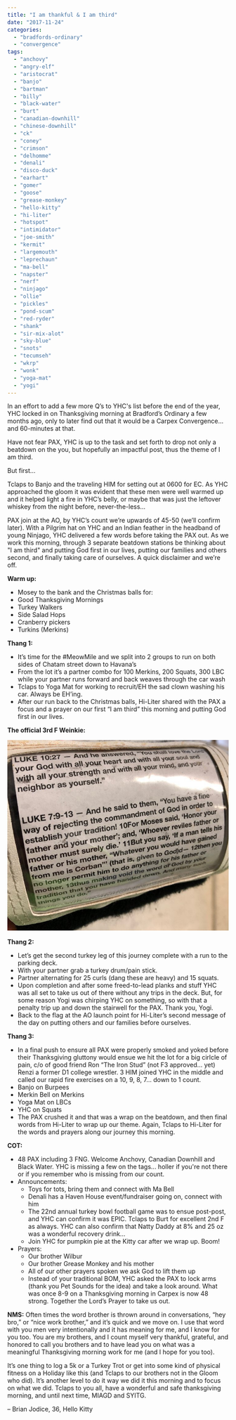 ```yaml
---
title: "I am thankful & I am third"
date: "2017-11-24"
categories: 
  - "bradfords-ordinary"
  - "convergence"
tags: 
  - "anchovy"
  - "angry-elf"
  - "aristocrat"
  - "banjo"
  - "bartman"
  - "billy"
  - "black-water"
  - "burt"
  - "canadian-downhill"
  - "chinese-downhill"
  - "ck"
  - "coney"
  - "crimson"
  - "delhomme"
  - "denali"
  - "disco-duck"
  - "earhart"
  - "gomer"
  - "goose"
  - "grease-monkey"
  - "hello-kitty"
  - "hi-liter"
  - "hotspot"
  - "intimidator"
  - "joe-smith"
  - "kermit"
  - "largemouth"
  - "leprechaun"
  - "ma-bell"
  - "napster"
  - "nerf"
  - "ninjago"
  - "ollie"
  - "pickles"
  - "pond-scum"
  - "red-ryder"
  - "shank"
  - "sir-mix-alot"
  - "sky-blue"
  - "snots"
  - "tecumseh"
  - "wkrp"
  - "wonk"
  - "yoga-mat"
  - "yogi"
---
```


In an effort to add a few more Q’s to YHC's list before the end of the year, YHC locked in on Thanksgiving morning at Bradford’s Ordinary a few months ago, only to later find out that it would be a Carpex Convergence... and 60-minutes at that.

Have not fear PAX, YHC is up to the task and set forth to drop not only a beatdown on the you, but hopefully an impactful post, thus the theme of I am third.

But first…

Tclaps to Banjo and the traveling HIM for setting out at 0600 for EC. As YHC approached the gloom it was evident that these men were well warmed up and it helped light a fire in YHC’s belly, or maybe that was just the leftover whiskey from the night before, never-the-less…

PAX join at the AO, by YHC’s count we’re upwards of 45-50 (we’ll confirm later). With a Pilgrim hat on YHC and an Indian feather in the headband of young Ninjago, YHC delivered a few words before taking the PAX out. As we work this morning, through 3 separate beatdown stations be thinking about "I am third" and putting God first in our lives, putting our families and others second, and finally taking care of ourselves. A quick disclaimer and we’re off.

**Warm up:**

- Mosey to the bank and the Christmas balls for:
- Good Thanksgiving Mornings
- Turkey Walkers
- Side Salad Hops
- Cranberry pickers
- Turkins (Merkins)

**Thang 1:**

- It’s time for the #MeowMile and we split into 2 groups to run on both sides of Chatam street down to Havana’s
- From the lot it’s a partner combo for 100 Merkins, 200 Squats, 300 LBC while your partner runs forward and back weaves through the car wash
- Tclaps to Yoga Mat for working to recruit/EH the sad clown washing his car. Always be EH’ing.
- After our run back to the Christmas balls, Hi-Liter shared with the PAX a focus and a prayer on our first “I am third” this morning and putting God first in our lives.

**The official 3rd F Weinkie:**

![1688x2250-jpeg-92cf8c29f9b54eec8f152553c418b7a1-large.jpg](images/1688x2250-jpeg-92cf8c29f9b54eec8f152553c418b7a1-large-e1511526151136.jpg)

**Thang 2:**

- Let’s get the second turkey leg of this journey complete with a run to the parking deck.
- With your partner grab a turkey drum/pain stick.
- Partner alternating for 25 curls (dang these are heavy) and 15 squats.
- Upon completion and after some freed-to-lead planks and stuff YHC was all set to take us out of there without any trips in the deck. But, for some reason Yogi was chirping YHC on something, so with that a penalty trip up and down the stairwell for the PAX. Thank you, Yogi.
- Back to the flag at the AO launch point for Hi-Liter’s second message of the day on putting others and our families before ourselves.

**Thang 3:**

- In a final push to ensure all PAX were properly smoked and yoked before their Thanksgiving gluttony would ensue we hit the lot for a big cirlcle of pain, c/o of good friend Ron “The Iron Stud” (not F3 approved… yet) Renzi a former D1 college wrestler. 3 HIM joined YHC in the middle and called our rapid fire exercises on a 10, 9, 8, 7… down to 1 count.
- Banjo on Burpees
- Merkin Bell on Merkins
- Yoga Mat on LBCs
- YHC on Squats
- The PAX crushed it and that was a wrap on the beatdown, and then final words from Hi-Liter to wrap up our theme. Again, Tclaps to Hi-Liter for the words and prayers along our journey this morning.

**COT:**

- 48 PAX including 3 FNG. Welcome Anchovy, Canadian Downhill and Black Water. YHC is missing a few on the tags... holler if you're not there or if you remember who is missing from our count.
- Announcements:
    - Toys for tots, bring them and connect with Ma Bell
    - Denali has a Haven House event/fundraiser going on, connect with him
    - The 22nd annual turkey bowl football game was to ensue post-post, and YHC can confirm it was EPIC. Tclaps to Burt for excellent 2nd F as always. YHC can also confirm that Natty Daddy at 8% and 25 oz was a wonderful recovery drink…
    - Join YHC for pumpkin pie at the Kitty car after we wrap up. Boom!
- Prayers:
    - Our brother Wilbur
    - Our brother Grease Monkey and his mother
    - All of our other prayers spoken we ask God to lift them up
    - Instead of your traditional BOM, YHC asked the PAX to lock arms (thank you Pet Sounds for the idea) and take a look around. What was once 8-9 on a Thanksgiving morning in Carpex is now 48 strong. Together the Lord’s Prayer to take us out.

**NMS:** Often times the word brother is thrown around in conversations, “hey bro,” or “nice work brother,” and it’s quick and we move on. I use that word with you men very intentionally and it has meaning for me, and I know for you too. You are my brothers, and I count myself very thankful, grateful, and honored to call you brothers and to have lead you on what was a meaningful Thanksgiving morning work for me (and I hope for you too).

It’s one thing to log a 5k or a Turkey Trot or get into some kind of physical fitness on a Holiday like this (and Tclaps to our brothers not in the Gloom who did). It’s another level to do it way we did it this morning and to focus on what we did. Tclaps to you all, have a wonderful and safe thanksgiving morning, and until next time, MIAGD and SYITG.

– Brian Jodice, 36, Hello Kitty
